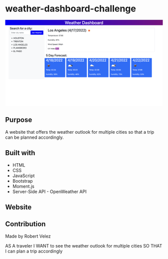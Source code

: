 # weather-dashboard-challenge
![](./assets/weather-dashboard.png)

## Purpose
A website that offers the weather outlook for multiple cities so that a trip can be planned accordingly.

## Built with
* HTML
* CSS
* JavaScript
* Bootstrap
* Moment.js
* Server-Side API - OpenWeather API 

## Website


## Contribution
Made by Robert Velez

AS A traveler
I WANT to see the weather outlook for multiple cities
SO THAT I can plan a trip accordingly